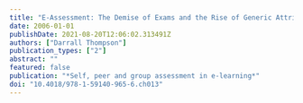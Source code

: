 ```yaml
---
title: "E-Assessment: The Demise of Exams and the Rise of Generic Attribute Assessment for Improved Student Learning"
date: 2006-01-01
publishDate: 2021-08-20T12:06:02.313491Z
authors: ["Darrall Thompson"]
publication_types: ["2"]
abstract: ""
featured: false
publication: "*Self, peer and group assessment in e-learning*"
doi: "10.4018/978-1-59140-965-6.ch013"
---
```


